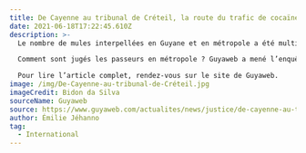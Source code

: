 ```yaml
---
title: De Cayenne au tribunal de Créteil, la route du trafic de cocaïne 
date: 2021-06-18T17:22:45.610Z
description: >-
  Le nombre de mules interpellées en Guyane et en métropole a été multiplié par cinq entre 2011 et 2018.

  Comment sont jugés les passeurs en métropole ? Guyaweb a mené l’enquête au tribunal de grande instance de Créteil, dont dépend l’aéroport d’Orly.

  Pour lire l’article complet, rendez-vous sur le site de Guyaweb.
image: /img/De-Cayenne-au-tribunal-de-Créteil.jpg
imageCredit: Bidon da Silva
sourceName: Guyaweb 
source: https://www.guyaweb.com/actualites/news/justice/de-cayenne-au-tribunal-de-creteil-la-route-du-trafic-de-cocaine-1-2/ 
author: Émilie Jéhanno
tag:
  - International
---
```

